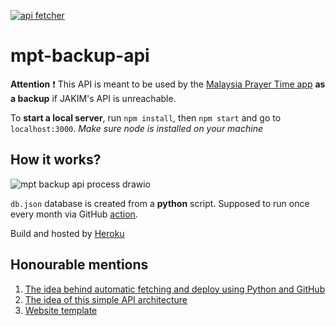 [![api fetcher](https://github.com/iqfareez/mpt-backup-api/actions/workflows/fetcher.yml/badge.svg)](https://github.com/iqfareez/mpt-backup-api/actions/workflows/fetcher.yml)

# mpt-backup-api

**Attention** :exclamation: This API is meant to be used by the [Malaysia Prayer Time app](https://github.com/iqfareez/app_waktu_solat_malaysia) **as a backup** if JAKIM's API is unreachable.

To **start a local server**, run `npm install`, then `npm start` and go to `localhost:3000`.
_Make sure node is installed on your machine_

## How it works?

![mpt backup api process drawio](https://user-images.githubusercontent.com/60868965/134902938-35a365b2-7314-4b97-86e8-8b447e2d0db4.png)

`db.json` database is created from a **python** script. Supposed to run once every month via GitHub [action](https://github.com/iqfareez/mpt-backup-api/actions/workflows/fetcher.yml).

Build and hosted by [Heroku](https://www.heroku.com/)

## Honourable mentions

1. [The idea behind automatic fetching and deploy using Python and GitHub](https://canovasjm.netlify.app/2020/11/29/github-actions-run-a-python-script-on-schedule-and-commit-changes/)
2. [The idea of this simple API architecture](https://youtu.be/FLnxgSZ0DG4)
3. [Website template](https://getbootstrap.com/docs/5.1/examples/starter-template)
